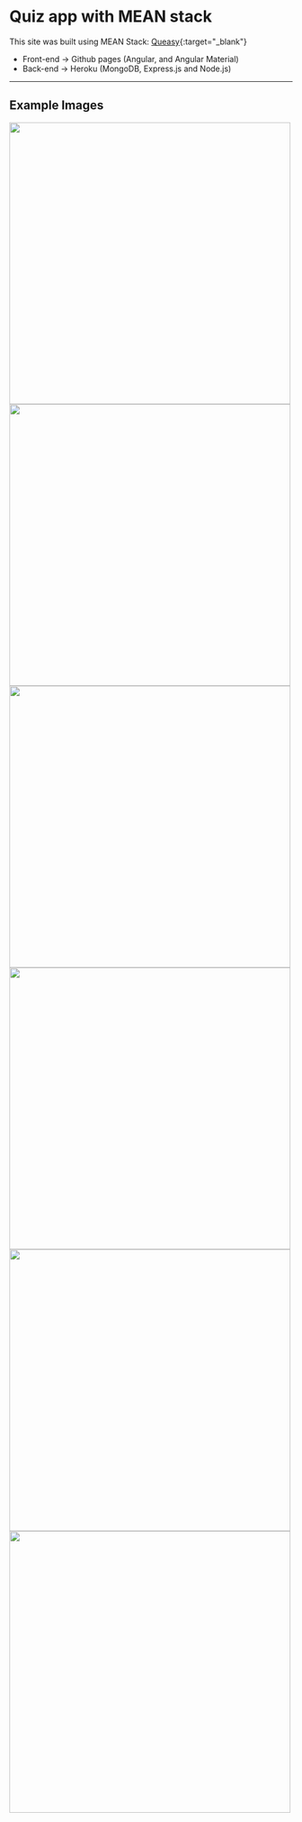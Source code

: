 <h1>Quiz app with MEAN stack</h1>

This site was built using MEAN Stack: [Queasy](https://berkaysenkoylu.github.io/queasy/){:target="_blank"}

- Front-end -> Github pages (Angular, and Angular Material)
- Back-end -> Heroku (MongoDB, Express.js and Node.js)

<hr>

<h2>Example Images</h2>

<img src="https://drive.google.com/uc?export=view&id=1eGtnjNbGBzjrDHOxprpSdbyY345WuEdk" style="width: 500px; max-width: 100%; height: auto"/>
<br>
<img src="https://drive.google.com/uc?export=view&id=1UEe_v0TjPbMdxtFkIlPGZN97WGjp6PWy" style="width: 500px; max-width: 100%; height: auto"/>
<br>
<img src="https://drive.google.com/uc?export=view&id=1LLQpNQnaJk6sWJ0BlKBD3mzT9quiRu_N" style="width: 500px; max-width: 100%; height: auto"/>
<br>
<img src="https://drive.google.com/uc?export=view&id=1DOU842vG5_xjwY4U8FX9KrdO8vgVKnFj" style="width: 500px; max-width: 100%; height: auto"/>
<br>
<img src="https://drive.google.com/uc?export=view&id=1x6FqefZx3qZw5GMeuVZL8TYxPT3i4NKr" style="width: 500px; max-width: 100%; height: auto"/>
<br>
<img src="https://drive.google.com/uc?export=view&id=1ViabYQ5pwo9sOzHrzo2hhKfNlPEZeeov" style="width: 500px; max-width: 100%; height: auto"/>
